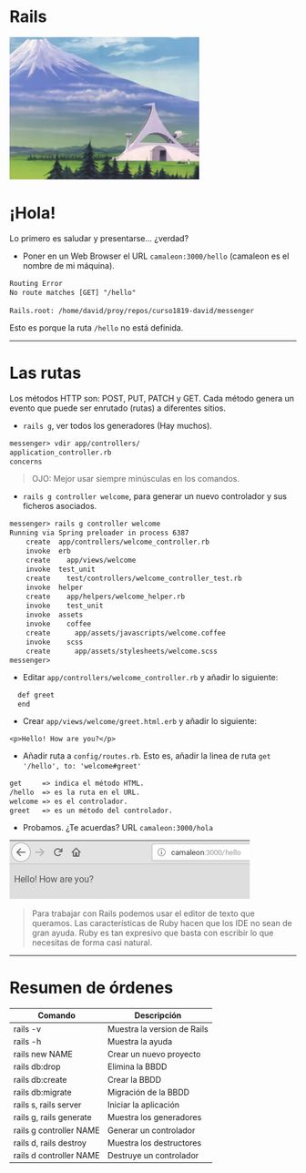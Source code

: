 
# Rails

![](images/laboratorio.png)

# ¡Hola!

Lo primero es saludar y presentarse... ¿verdad?

* Poner en un Web Browser el URL `camaleon:3000/hello`
(camaleon es el nombre de mi máquina).

```
Routing Error
No route matches [GET] "/hello"

Rails.root: /home/david/proy/repos/curso1819-david/messenger
```

Esto es porque la ruta `/hello` no está definida.

---

# Las rutas

Los métodos HTTP son: POST, PUT, PATCH y GET. Cada método genera un evento que puede ser enrutado (rutas) a diferentes sitios.

* `rails g`, ver todos los generadores (Hay muchos).
```
messenger> vdir app/controllers/
application_controller.rb
concerns
```

> OJO: Mejor usar siempre minúsculas en los comandos.

* `rails g controller welcome`, para generar un nuevo controlador y sus ficheros asociados.
```
messenger> rails g controller welcome
Running via Spring preloader in process 6387
    create  app/controllers/welcome_controller.rb
    invoke  erb
    create    app/views/welcome
    invoke  test_unit
    create    test/controllers/welcome_controller_test.rb
    invoke  helper
    create    app/helpers/welcome_helper.rb
    invoke    test_unit
    invoke  assets
    invoke    coffee
    create      app/assets/javascripts/welcome.coffee
    invoke    scss
    create      app/assets/stylesheets/welcome.scss
messenger>
```
* Editar `app/controllers/welcome_controller.rb` y añadir lo siguiente:
```
  def greet
  end
```
* Crear `app/views/welcome/greet.html.erb` y añadir lo siguiente:
```
<p>Hello! How are you?</p>
```
* Añadir ruta a `config/routes.rb`. Esto es, añadir la linea
de ruta `get '/hello', to: 'welcome#greet'`
```
get     => indica el método HTML.
/hello  => es la ruta en el URL.
welcome => es el controlador.
greet   => es un método del controlador.
```
* Probamos. ¿Te acuerdas? URL `camaleon:3000/hola`

![](images/04-route-hello.png)

> Para trabajar con Rails podemos usar el editor de texto que queramos. Las características de Ruby hacen que los IDE no sean de gran ayuda. Ruby es tan expresivo que basta con escribir lo que necesitas de forma casi natural.

---

# Resumen de órdenes

| Comando                 | Descripción                 |
| ----------------------- | --------------------------- |
| rails -v                | Muestra la version de Rails |
| rails -h                | Muestra la ayuda        |
| rails new NAME          | Crear un nuevo proyecto |
| rails db:drop           | Elimina la BBDD |
| rails db:create         | Crear la BBDD |
| rails db:migrate        | Migración de la BBDD |
| rails s, rails server   | Iniciar la aplicación |
| rails g, rails generate | Muestra los generadores |
| rails g controller NAME | Generar un controlador |
| rails d, rails destroy  | Muestra los destructores |
| rails d controller NAME | Destruye un controlador |
